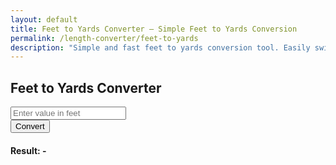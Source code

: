 ```yaml
---
layout: default
title: Feet to Yards Converter – Simple Feet to Yards Conversion
permalink: /length-converter/feet-to-yards
description: "Simple and fast feet to yards conversion tool. Easily switch between feet and yards for landscaping, sports, and construction."
---
```



<div class="container p-4">
    <div class="card shadow-lg p-4 col-12 col-sm-8 col-md-6">
        <h2 class="text-center mb-4">Feet to Yards Converter</h2>
        <div class="mb-3">
            <input type="number" id="inputValue" class="form-control shadow" placeholder="Enter value in feet">
        </div>
        <button class="btn btn-primary btn-shadow w-100" onclick="convert()">Convert</button>
        <div class="mt-3">
            <h4>Result: <span id="result">-</span></h4>
        </div>
    </div>
</div>

<script>
    function convert() {
        let inputValue = document.getElementById("inputValue").value;
        let resultElement = document.getElementById("result");

        if (inputValue === "" || isNaN(inputValue)) {
            resultElement.innerText = "Please enter a valid number";
            return;
        }

        let result = inputValue / 3; // Convert feet to yards
        resultElement.innerText = result.toFixed(2) + " yards";
    }
</script>